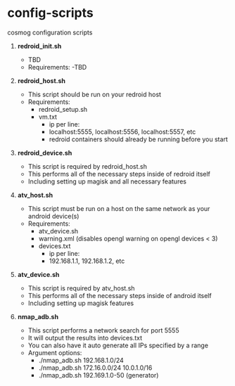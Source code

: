 # config-scripts
 cosmog configuration scripts

1. **redroid_init.sh**
    - TBD
    - Requirements:
      -TBD


2. **redroid_host.sh**
    - This script should be run on your redroid host
    - Requirements:
        - redroid_setup.sh
        - vm.txt
          - ip per line:
          - localhost:5555, localhost:5556, localhost:5557, etc
          - redroid containers should already be running before you start

3. **redroid_device.sh**
    - This script is required by redroid_host.sh
    - This performs all of the necessary steps inside of redroid itself
    - Including setting up magisk and all necessary features

4. **atv_host.sh**
    - This script must be run on a host on the same network as your android device(s)
    - Requirements:
        - atv_device.sh
        - warning.xml (disables opengl warning on opengl devices < 3)
        - devices.txt
          - ip per line:
          - 192.168.1.1, 192.168.1.2, etc

5. **atv_device.sh**
    - This script is required by atv_host.sh
    - This performs all of the necessary steps inside of android itself
    - Including setting up magisk features

6. **nmap_adb.sh**
    - This script performs a network search for port 5555
    - It will output the results into devices.txt
    - You can also have it auto generate all IPs specified by a range
    - Argument options:
      - ./nmap_adb.sh 192.168.1.0/24
      - ./nmap_adb.sh 172.16.0.0/24 10.0.1.0/16
      - ./nmap_adb.sh 192.169.1.0-50 (generator)
